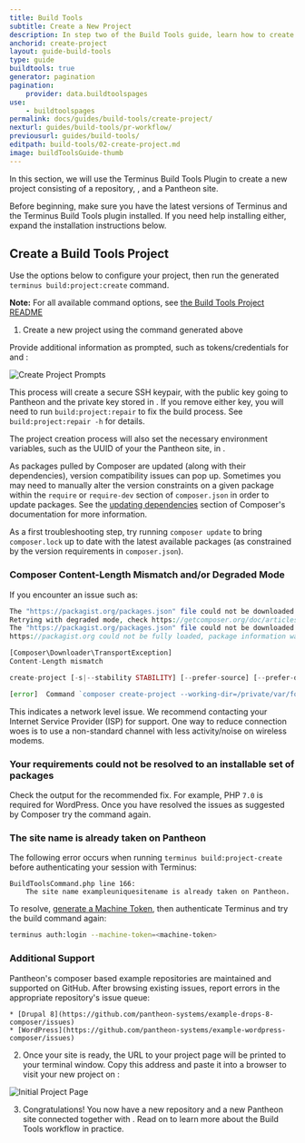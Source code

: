 ```yaml
---
title: Build Tools
subtitle: Create a New Project
description: In step two of the Build Tools guide, learn how to create a new Build Tools project.
anchorid: create-project
layout: guide-build-tools
type: guide
buildtools: true
generator: pagination
pagination:
    provider: data.buildtoolspages
use:
    - buildtoolspages
permalink: docs/guides/build-tools/create-project/
nexturl: guides/build-tools/pr-workflow/
previousurl: guides/build-tools/
editpath: build-tools/02-create-project.md
image: buildToolsGuide-thumb
---
```


In this section, we will use the Terminus Build Tools Plugin to create a new project consisting of a <GitProvider /> repository, <CIProvider />, and a Pantheon site.

Before beginning, make sure you have the latest versions of Terminus and the Terminus Build Tools plugin installed. If you need help installing either, expand the installation instructions below.

<InstallBuildTools />

## Create a Build Tools Project

Use the options below to configure your project, then run the generated `terminus build:project:create` command.

**Note:** For all available command options, see [the Build Tools Project README](https://github.com/pantheon-systems/terminus-build-tools-plugin/blob/master/README.md#buildprojectcreate)

<BuildProjectCreateCommandGenerator />

1. Create a new project using the command generated above

  Provide additional information as prompted, such as tokens/credentials for <GitProvider /> and <CIProvider />:

  ![Create Project Prompts](../../../images/pr-workflow/build-env-create-project-prompts.png)

  This process will create a secure SSH keypair, with the public key going to Pantheon and the private key stored in <CIProvider />. If you remove either key, you will need to run `build:project:repair` to fix the build process. See `build:project:repair -h` for details.

  The project creation process will also set the necessary environment variables, such as the UUID of your the Pantheon site, in <CIProvider />.

  <Accordion title="Troubleshooting" id="troubleshoot-install" icon="wrench">

  <Alert title="Note" type="info">

  As packages pulled by Composer are updated (along with their dependencies), version compatibility issues can pop up. Sometimes you may need to manually alter the version constraints on a given package within the `require` or `require-dev` section of `composer.json` in order to update packages. See the [updating dependencies](https://getcomposer.org/doc/01-basic-usage.md#updating-dependencies-to-their-latest-versions) section of Composer's documentation for more information.

  As a first troubleshooting step, try running `composer update` to bring `composer.lock` up to date with the latest available packages (as constrained by the version requirements in `composer.json`).

  </Alert>

  ### Composer Content-Length Mismatch and/or Degraded Mode
  If you encounter an issue such as:

  ```php
  The "https://packagist.org/packages.json" file could not be downloaded: failed to open stream: Operation timed out
  Retrying with degraded mode, check https://getcomposer.org/doc/articles/troubleshooting.md#degraded-mode for more info
  The "https://packagist.org/packages.json" file could not be downloaded: failed to open stream: Operation timed out
  https://packagist.org could not be fully loaded, package information was loaded from the local cache and may be out of date

  [Composer\Downloader\TransportException]
  Content-Length mismatch

  create-project [-s|--stability STABILITY] [--prefer-source] [--prefer-dist] [--repository REPOSITORY] [--repository-url REPOSITORY-URL] [--dev] [--no-dev] [--no-custom-installers] [--no-scripts] [--no-progress] [--no-secure-http] [--keep-vcs] [--no-install] [--ignore-platform-reqs] [--] [<package>] [<directory>] [<version>]

  [error]  Command `composer create-project --working-dir=/private/var/folders/lp/7_1gh83s5mn9lwfjvqqlf1lm0000gn/T/local-sitevPumRP pantheon-systems/example-wordpress-composer pantheon-wp-composer-project -n --stability dev` failed with exit code 1
  ```

  This indicates a network level issue. We recommend contacting your Internet Service Provider (ISP) for support. One way to reduce connection woes is to use a non-standard channel with less activity/noise on wireless modems.

  ### Your requirements could not be resolved to an installable set of packages
  Check the output for the recommended fix. For example, PHP `7.0` is required for WordPress. Once you have resolved the issues as suggested by Composer try the command again.

  ### The site name is already taken on Pantheon
  The following error occurs when running `terminus build:project-create` before authenticating your session with Terminus:

  ```
  BuildToolsCommand.php line 166:
      The site name exampleuniquesitename is already taken on Pantheon.
  ```

  To resolve, [generate a Machine Token](https://dashboard.pantheon.io/machine-token/create), then authenticate Terminus and try the build command again:

  ```bash
  terminus auth:login --machine-token=<machine-token>
  ```

  ### Additional Support
  Pantheon's composer based example repositories are maintained and supported on GitHub. After browsing existing issues, report errors in the appropriate repository's issue queue:

    * [Drupal 8](https://github.com/pantheon-systems/example-drops-8-composer/issues)
    * [WordPress](https://github.com/pantheon-systems/example-wordpress-composer/issues)

  </Accordion>

2. Once your site is ready, the URL to your project page will be printed to your terminal window. Copy this address and paste it into a browser to visit your new project on <GitProvider />:

  ![Initial Project Page](../../../images/pr-workflow/initial-project-page.png)

3. Congratulations! You now have a new <GitProvider /> repository and a new Pantheon site connected together with <CIProvider />. Read on to learn more about the Build Tools workflow in practice.
